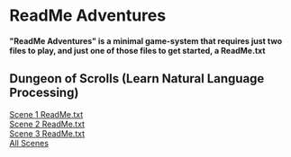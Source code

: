 
# ReadMe Adventures

#### "ReadMe Adventures" is a minimal game-system that requires just two files to play, and just one of those files to get started, a ReadMe.txt 

## Dungeon of Scrolls (Learn Natural Language Processing)
[Scene 1 ReadMe.txt](https://raw.githubusercontent.com/lineality/ReadMe_Adventures/master/Learn_NLP__Dungeon_of_Scrolls/scene_01/ReadMe.txt)  
[Scene 2 ReadMe.txt](https://raw.githubusercontent.com/lineality/ReadMe_Adventures/master/Learn_NLP__Dungeon_of_Scrolls/scene_02/ReadMe.txt)  
[Scene 3 ReadMe.txt](https://raw.githubusercontent.com/lineality/ReadMe_Adventures/master/Learn_NLP__Dungeon_of_Scrolls/scene_03/ReadMe.txt)  
[All Scenes](https://github.com/lineality/ReadMe_Adventures/tree/master/Learn_NLP__Dungeon_of_Scrolls)  



